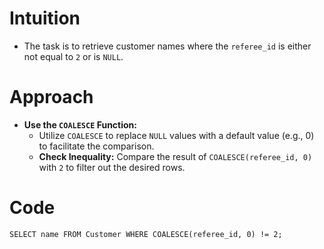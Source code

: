 # Intuition
- The task is to retrieve customer names where the `referee_id` is either not equal to `2` or is `NULL`.

# Approach
- **Use the `COALESCE` Function:**
  - Utilize `COALESCE` to replace `NULL` values with a default value (e.g., 0) to facilitate the comparison.
  - **Check Inequality:** Compare the result of `COALESCE(referee_id, 0)` with `2` to filter out the desired rows.
<!-- Describe your approach to solving the problem. -->

# Code
```
SELECT name FROM Customer WHERE COALESCE(referee_id, 0) != 2;
```